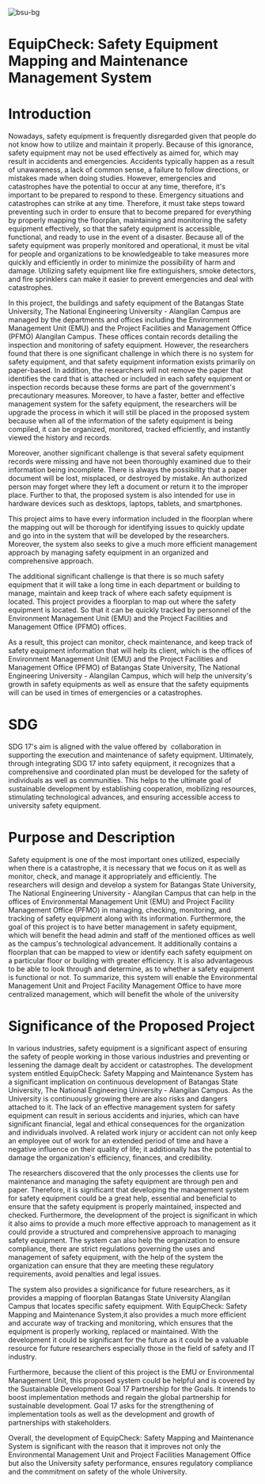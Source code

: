 
![bsu-bg](http://https://github.com/judeacamat/EquipCheck-Final.git/main/bg4.png)
# EquipCheck: Safety Equipment Mapping and Maintenance Management System
# Introduction
Nowadays, safety equipment is frequently disregarded given that people do not know how to utilize and maintain it properly. Because of this ignorance, safety equipment may not be used effectively as aimed for, which may result in accidents and emergencies. Accidents typically happen as a result of unawareness, a lack of common sense, a failure to follow directions, or mistakes made when doing studies. However, emergencies and catastrophes have the potential to occur at any time, therefore, it's important to be prepared to respond to these. Emergency situations and catastrophes can strike at any time. Therefore, it must take steps toward preventing such in order to ensure that to become prepared for everything by properly mapping the floorplan, maintaining and monitoring the safety equipment effectively, so that the safety equipment is accessible, functional, and ready to use in the event of a disaster. Because all of the safety equipment was properly monitored and operational, it must be vital for people and organizations to be knowledgeable to take measures more quickly and efficiently in order to minimize the possibility of harm and damage. Utilizing safety equipment like fire extinguishers, smoke detectors, and fire sprinklers can make it easier to prevent emergencies and deal with catastrophes. 

  In this project, the buildings and safety equipment of the Batangas State University, The National Engineering University - Alangilan Campus are managed by the departments and offices including the Environment Management Unit (EMU) and the Project Facilities and Management Office (PFMO) Alangilan Campus. These offices contain records detailing the inspection and monitoring of safety equipment. However, the researchers found that there is one significant challenge in which there is no system for safety equipment, and that safety equipment information exists primarily on paper-based. In addition, the researchers will not remove the paper that identifies the card that is attached or included in each safety equipment or inspection records because these forms are part of the government's precautionary measures. Moreover, to have a faster, better and effective management system for the safety equipment, the researchers will be upgrade the process in which it will still be placed in the proposed system because when all of the information of the safety equipment is being compiled, it can be organized, monitored, tracked efficiently, and instantly viewed the history and records.

  Moreover, another significant challenge is that several safety equipment records were missing and have not been thoroughly examined due to their information being incomplete. There is always the possibility that a paper document will be lost, misplaced, or destroyed by mistake. An authorized person may forget where they left a document or return it to the improper place. Further to that, the proposed system is also intended for use in hardware devices such as desktops, laptops, tablets, and smartphones.

  This project aims to have every information included in the floorplan where the mapping out will be thorough for identifying issues to quickly update and go into in the system that will be developed by the researchers. Moreover, the system also seeks to give a much more efficient management approach by managing safety equipment in an organized and comprehensive approach.

  The additional significant challenge is that there is so much safety equipment that it will take a long time in each department or building to manage, maintain and keep track of where each safety equipment is located. This project provides a floorplan to map out where the safety equipment is located. So that it can be quickly tracked by personnel of the Environment Management Unit (EMU) and the Project Facilities and Management Office (PFMO) offices. 
	
  As a result, this project can monitor, check maintenance, and keep track of safety equipment information that will help its client, which is the offices of Environment Management Unit (EMU) and the Project Facilities and Management Office (PFMO) of Batangas State University, The National Engineering University -  Alangilan Campus, which will help the university's growth in safety equipments as well as ensure that the safety equipments will can be used in times of emergencies or a catastrophes.

# SDG
SDG 17's aim is aligned with the value offered by  collaboration in supporting the execution and maintenance of safety equipment. 
Ultimately, through integrating SDG 17 into safety equipment, it recognizes that a comprehensive and coordinated plan must be developed for the safety of individuals as well as communities. This helps to the ultimate goal of sustainable development by establishing cooperation, mobilizing resources, stimulating technological advances, and ensuring accessible access to university safety equipment.




# Purpose and Description
Safety equipment is one of the most important ones utilized, especially when there is a catastrophe, it is necessary that we focus on it as well as monitor, check, and manage it appropriately and efficiently. The researchers will design and develop a system for Batangas State University, The National Engineering University - Alangilan Campus that can help in the offices of Environmental Management Unit (EMU) and Project Facility Management Office (PFMO) in managing, checking, monitoring, and tracking of safety equipment along with its information. Furthermore, the goal of this project is to have better management in safety equipment, which will benefit the head admin and staff of the mentioned offices as well as the campus's technological advancement. 
It additionally contains a floorplan that can be mapped to view or identify each safety equipment on a particular floor or building with greater efficiency. It is also advantageous to be able to look through and determine, as to whether a safety equipment  is functional or not. To summarize, this system will enable the Environmental Management Unit and Project Facility Management Office to have more centralized management, which will benefit the whole of the university





# Significance of the Proposed Project
  In various industries, safety equipment is a significant aspect of ensuring the safety of people working in those various industries and preventing or lessening the damage dealt by accident or catastrophes. The development system entitled EquipCheck: Safety Mapping and Maintenance System has a significant implication on continuous development of Batangas State University, The National Engineering University - Alangilan Campus. As the University is continuously growing there are also risks and dangers attached to it. The lack of an effective management system for safety equipment can result in serious accidents and injuries, which can have significant financial, legal and ethical consequences for the organization and individuals involved. A related work injury or accident can not only keep an employee out of work for an extended period of time and have a negative influence on their quality of life; it additionally has the potential to damage the organization's efficiency, finances, and credibility.

  The researchers discovered that the only processes the clients use for maintenance and managing the safety equipment are through pen and paper. Therefore, it is significant that developing the management system for safety equipment could be a great help, essential and beneficial to ensure that the safety equipment is properly maintained, inspected and checked.  Furthermore, the development of the project is significant in which it also aims to provide a much more effective approach to management as it could provide a structured and comprehensive approach to managing safety equipment. The system can also help the organization to ensure compliance, there are strict regulations governing the uses and management of safety equipment, with the help of the system the organization can ensure that they are meeting these regulatory requirements, avoid penalties and legal issues. 

  The system also provides a significance for future researchers, as it provides a mapping of floorplan Batangas State University Alangilan Campus that locates specific safety equipment. With EquipCheck: Safety Mapping and Maintenance System,it also provides a much more efficient and accurate way of tracking and monitoring, which ensures that the equipment is properly working, replaced or maintained. With the development it could be significant for the future as it could be a valuable resource for future researchers especially those in the field of safety and IT industry. 

  Furthermore, because the client of this project is the EMU or Environmental Management Unit, this proposed system could be helpful and is covered by the Sustainable Development Goal 17 Partnership for the Goals. It intends to boost implementation methods and regain the global partnership for sustainable development. Goal 17 asks for the strengthening of implementation tools as well as the development and growth of partnerships with stakeholders.

  Overall, the development of EquipCheck: Safety Mapping and Maintenance System is significant with the reason that it improves not only the Environmental Management Unit and Project Facilities Management Office but also the University safety performance, ensures regulatory compliance and the commitment on safety of the whole University.

